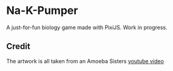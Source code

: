 # Na-K-Pumper

A just-for-fun biology game made with PixiJS. Work in progress.

## Credit

The artwork is all taken from an Amoeba Sisters [youtube video](https://www.youtube.com/watch?v=7NY6XdPBhxo)
